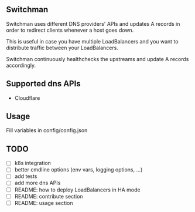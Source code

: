 ## Switchman
Switchman uses different DNS providers' APIs and updates A records in order to redirect clients whenever a host goes down.

This is useful in case you have multiple LoadBalancers and you want to distribute traffic between your LoadBalancers. 

Switchman continuously healthchecks the upstreams and update A records accordingly.

## Supported dns APIs
- Cloudflare 

## Usage
Fill variables in config/config.json

## TODO
- [ ] k8s integration
- [ ] better cmdline options (env vars, logging options, ...)
- [ ] add tests
- [ ] add more dns APIs
- [ ] README: how to deploy LoadBalancers in HA mode
- [ ] README: contribute section
- [ ] README: usage section
